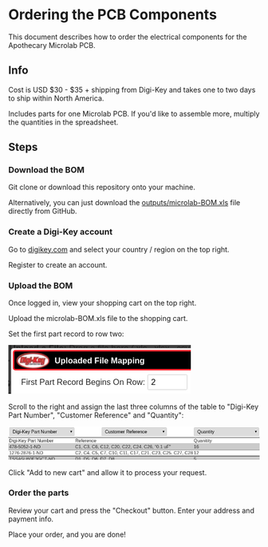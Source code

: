 # Ordering the PCB Components

This document describes how to order the electrical components for the Apothecary Microlab PCB.

## Info

Cost is USD $30 - $35 + shipping from Digi-Key and takes one to two days to ship within North America.

Includes parts for one Microlab PCB. If you'd like to assemble more, multiply the quantities in the spreadsheet.

## Steps

### Download the BOM

Git clone or download this repository onto your machine.

Alternatively, you can just download the [outputs/microlab-BOM.xls](../outputs/microlab-BOM.xls) file directly from GitHub.

### Create a Digi-Key account

Go to [digikey.com](https://www.digikey.com/) and select your country / region on the top right.

Register to create an account.

### Upload the BOM

Once logged in, view your shopping cart on the top right.

Upload the microlab-BOM.xls file to the shopping cart.

Set the first part record to row two:

![Digi-Key first record](media/digikey-first-record.png)

Scroll to the right and assign the last three columns of the table to "Digi-Key Part Number", "Customer Reference" and "Quantity":

![Digi-Key column options](media/digikey-column-options.png)

Click "Add to new cart" and allow it to process your request.

### Order the parts

Review your cart and press the "Checkout" button. Enter your address and payment info.

Place your order, and you are done!
